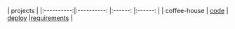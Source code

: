 |   projects	|
|:----------:|:----------:	|:------:	|:------:	|
|   coffee-house |   [code](https://github.com/inalitvinka/projects/tree/coffee-house)  	|   [deploy](//https://inalitvinka.github.io/projects/coffee-house/)   	|[requirements](https://github.com/rolling-scopes-school/tasks/blob/master/tasks/coffee-house/coffee-house.md)   	|
